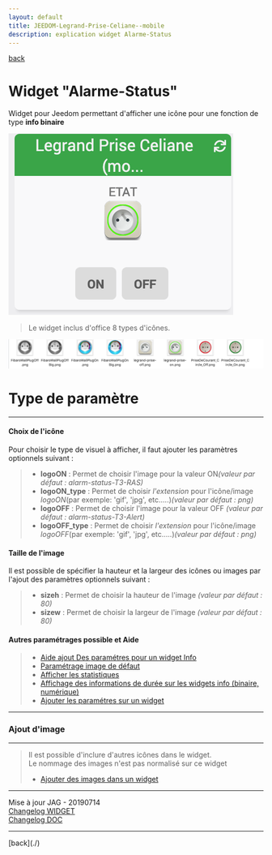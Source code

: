 ```yaml
---
layout: default
title: JEEDOM-Legrand-Prise-Celiane--mobile
description: explication widget Alarme-Status
---
```

[back](./)
# Widget "Alarme-Status" 

Widget pour Jeedom permettant d'afficher une icône pour une fonction de type <b>info binaire</b>
<p><img src="Img/RESULTAT - JEEDOM-Legrand-Prise-Celiane--mobile.png" alt="Resultat" /></p>
<blockquote>
Le widget inclus d'office 8 types d'icônes.
</blockquote>

<p><img src="Img/VISUEL - JEEDOM-Legrand-Prise-Celiane--mobile.png" alt="Visuels" /></p>

<h1 id="Type de paramètre">Type de paramètre</h1>
<hr />
<h4 id="Logo">Choix de l'icône</h4>
Pour choisir le type de visuel à afficher, il faut ajouter les paramètres optionnels suivant :
<blockquote>
        <ul>
            <li><b>logoON</b> : Permet de choisir l'image pour la valeur ON<i>(valeur par défaut : alarm-status-T3-RAS)</i></li>
            <li><b>logoON_type</b> : Permet de choisir <i>l'extension</i> pour l'icône/image <i>logoON</i>(par exemple: 'gif', 'jpg', etc.....)<i>(valeur par défaut : png)</i></li>
            <li><b>logoOFF</b> : Permet de choisir l'image pour la valeur OFF <i>(valeur par défaut : alarm-status-T3-Alert)</i></li>
            <li><b>logoOFF_type</b> : Permet de choisir <i>l'extension</i> pour l'icône/image <i>logoOFF</i>(par exemple: 'gif', 'jpg', etc.....)<i>(valeur par défaut : png)</i></li>
        </ul>
</blockquote>

<h4 id="Taille">Taille de l'image</h4>
Il est possible de spécifier la hauteur et la largeur des icônes ou images par l'ajout des paramètres optionnels suivant :
<blockquote>
        <ul>
            <li><b>sizeh</b> : Permet de choisir la hauteur de l'image <i>(valeur par défaut : 80)</i></li>
            <li><b>sizew</b> : Permet de choisir la largeur de l'image <i>(valeur par défaut : 80)</i></li>
        </ul>
</blockquote>
 
<h4 id="Aide">Autres paramétrages possible et Aide</h4>
<blockquote>
        <ul>
            <li><a href="JEEDOM-AIDE-CONFIG-INFO.html">Aide ajout Des paramétres pour un widget Info</a></li>
            <li><a href="JEEDOM-AIDE-Error.html">Paramétrage image de défaut</a></li>
            <li><a href="JEEDOM-AIDE-STATS.html">Afficher les statistiques</a></li>
            <li><a href="JEEDOM-AIDE-STATS TEMPS.html">Affichage des informations de durée sur les widgets info (binaire, numérique)</a></li>
            <li><a href="JEEDOM-AIDE-PARA.html">Ajouter les paramétres sur un widget</a></li>
        </ul>
</blockquote>

<hr />
<h3 id="Add img">Ajout d'image</h3>
<hr />
<blockquote>
        Il est possible d'inclure d'autres icônes dans le widget.<br/>
        Le nommage des images n'est pas normalisé sur ce widget
        <ul>
            <li><a href="./JEEDOM-AIDE-ADD_IMG.html">Ajouter des images dans un widget</a></li>
        </ul>
</blockquote>

<hr />
<dl>
    <dt>Mise à jour JAG - 20190714<br/>
    <a href="https://github.com/JEEDOM-Legrand-Prise-Celiane--mobile/commits/master">Changelog WIDGET</a><br/>
    <a href="https://github.com/JEALG/JEEDOM-Widget_JAG-doc/commits/master">Changelog DOC</a></dt>
</dl>
<hr />
[back](./)